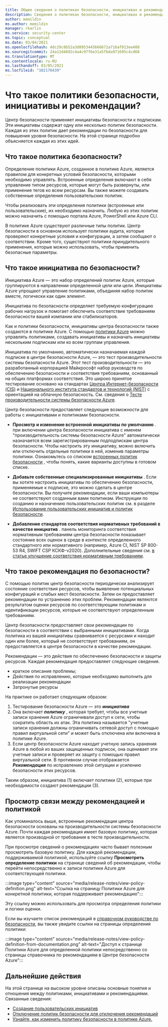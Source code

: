 ```yaml
---
title: Общие сведения о политиках безопасности, инициативах и рекомендациях в центре безопасности Azure
description: Сведения о политиках безопасности, инициативах и рекомендациях в центре безопасности Azure.
author: memildin
ms.author: memildin
manager: rkarlin
ms.service: security-center
ms.topic: conceptual
ms.date: 03/04/2021
ms.openlocfilehash: 4dc29c8b52a3d0953445666672a716af013ee408
ms.sourcegitcommit: 24a12d4692c4a4c97f6e31a5fbda971695c4cd68
ms.translationtype: MT
ms.contentlocale: ru-RU
ms.lasthandoff: 03/05/2021
ms.locfileid: "102176439"
---
```

# <a name="what-are-security-policies-initiatives-and-recommendations"></a>Что такое политики безопасности, инициативы и рекомендации?

Центр безопасности применяет инициативы безопасности к подпискам. Эти инициативы содержат одну или несколько политик безопасности. Каждая из этих политик дает рекомендации по безопасности для повышения уровня безопасности. На этой странице подробно объясняется каждая из этих идей.


## <a name="what-is-a-security-policy"></a>Что такое политика безопасности?

Определение политики Azure, созданное в политике Azure, является правилом для конкретных условий безопасности, которыми необходимо управлять. Встроенные определения включают в себя управление типом ресурсов, которые могут быть развернуты, или применение тегов ко всем ресурсам. Вы также можете создавать собственные определения пользовательских политик.

Чтобы реализовать эти определения политики (встроенные или пользовательские), их необходимо назначить. Любую из этих политик можно назначить с помощью портала Azure, PowerShell или Azure CLI.

В политике Azure существуют различные типы политик. Центр безопасности в основном использует политики аудита, которые проверяют конкретные условия и конфигурации, а затем сообщают о соответствии. Кроме того, существуют политики принудительного применения, которые можно использовать, чтобы применить безопасные параметры.

## <a name="what-is-a-security-initiative"></a>Что такое инициатива по безопасности?

Инициатива Azure — это набор определений политик Azure, которые группируются в направлении определенной цели или цели. Инициативы Azure упрощают управление политиками, объединяя набор политик вместе, логически как один элемент.

Инициатива по безопасности определяет требуемую конфигурацию рабочих нагрузок и помогает обеспечить соответствие требованиям безопасности вашей компании или стабилизаторов.

Как и политики безопасности, инициативы центра безопасности также создаются в политике Azure. С помощью [политики Azure](../governance/policy/overview.md) можно управлять политиками, создавать инициативы и назначать инициативы нескольким подпискам или ко всем группам управления.

Инициатива по умолчанию, автоматически назначаемая каждой подписке в центре безопасности Azure, — это тест производительности системы безопасности Azure. Этот тест производительности — это разработанный корпорацией Майкрософт набор руководств по обеспечению безопасности и соответствия требованиям, основанный на общих платформах соответствия. Это широко принятое тестирование основано на стандартах [Центра Интернет-безопасности (CIS)](https://www.cisecurity.org/benchmark/azure/) и [Национального института стандартов и технологий (NIST)](https://www.nist.gov/) с ориентацией на облачную безопасность. См. сведения о [Тесте производительности системы безопасности Azure](../security/benchmarks/introduction.md).

Центр безопасности предоставляет следующие возможности для работы с инициативами и политиками безопасности.

- **Просмотр и изменение встроенной инициативы по умолчанию** . при включении центра безопасности инициатива с именем "производительность системы безопасности Azure" автоматически назначается всем зарегистрированным подподпискам центра безопасности. Чтобы настроить эту инициативу, можно включить или отключить отдельные политики в ней, изменив параметры политики. Ознакомьтесь со списком [встроенных политик безопасности](./policy-reference.md) , чтобы понять, какие варианты доступны в готовом списке.

- **Добавьте собственные специализированные инициативы** . Если вы хотите настроить инициативы по обеспечению безопасности, применяемые к подписке, это можно сделать в центре безопасности. Вы получите рекомендации, если ваши компьютеры не соответствуют созданным вами политикам. Инструкции по созданию и назначению пользовательских политик см. в разделе [Использование пользовательских инициатив и политик безопасности](custom-security-policies.md).

- **Добавление стандартов соответствия нормативных требований в качестве инициатив** . панель мониторинга соответствия нормативным требованиям центра безопасности показывает состояние всех оценок в среде в контексте определенного стандартного или нормативного (например, Azure CI, NIST SP 800-53 R4, SWIFT CSP КСКФ-v2020). Дополнительные сведения см. [в статье улучшение соответствия нормативным требованиям](security-center-compliance-dashboard.md).

## <a name="what-is-a-security-recommendation"></a>Что такое рекомендация по безопасности?

С помощью политик центр безопасности периодически анализирует состояние соответствия ресурсов, чтобы выявление потенциальных конфигураций и слабых мест безопасности. Затем он предоставляет рекомендации по устранению этих проблем. Рекомендации являются результатом оценки ресурсов по соответствующим политикам и идентификации ресурсов, которые не соответствуют определенным требованиям.

Центр безопасности предоставляет свои рекомендации по безопасности в соответствии с выбранными инициативами. Когда политика из вашей инициативы сравнивается с ресурсами и находит один или более, который не соответствует требованиям, он предоставляется в центре безопасности в качестве рекомендации.

Рекомендации — это действия по обеспечению безопасности и защиты ресурсов. Каждая рекомендация предоставляет следующие сведения.

- краткое описание проблемы;
- Действия по исправлению, которые необходимо выполнить для реализации рекомендации
- Затронутые ресурсы

На практике он работает следующим образом:

1. Тестирование безопасности Azure — это ***инициатива***
1. Она включает ***политику*** , которая требует, чтобы все учетные записи хранения Azure ограничивали доступ к сети, чтобы сократить область их атак. Эта политика называется "учетные записи хранения должны ограничивать сетевой доступ с помощью правил виртуальной сети" и может быть отключена или включена в политике Azure.
1. Если центр безопасности Azure находит учетную запись хранения Azure в любой из ваших защищенных подписок, она оценивает эти учетные записи и проверяет их защиту с помощью правил виртуальной сети. В противном случае отображается ***Рекомендация*** по исправлению этой ситуации и усилению безопасности этих ресурсов. 

Таким образом, инициатива (1) включает политики (2), которые при необходимости создают рекомендации (3). 

## <a name="viewing-the-relationship-between-a-recommendation-and-a-policy"></a>Просмотр связи между рекомендацией и политикой

Как упоминалось выше, встроенные рекомендации центра безопасности основаны на производительности системы безопасности Azure. Почти каждая рекомендация имеет базовую политику, которая является производной от требования в тесте производительности.

При просмотре сведений о рекомендациях часто бывает полезным просмотреть базовую политику. Для каждой рекомендации, поддерживаемой политикой, используйте ссылку **Просмотреть определение политики** на странице сведений об рекомендации, чтобы перейти непосредственно к записи политики Azure для соответствующей политики.

:::image type="content" source="media/release-notes/view-policy-definition.png" alt-text="Ссылка на страницу Политики Azure для конкретной политики, которая поддерживает рекомендацию":::

Эту ссылку можно использовать для просмотра определения политики и логики оценки. 

Если вы изучаете список рекомендаций в [справочном руководстве по безопасности](recommendations-reference.md), вы также увидите ссылки на страницы определения политики:

:::image type="content" source="media/release-notes/view-policy-definition-from-documentation.png" alt-text="Доступ к странице Политики Azure для определенной политики непосредственно со страницы справочника по рекомендациям в Центре безопасности Azure":::


## <a name="next-steps"></a>Дальнейшие действия

На этой странице на высоком уровне описаны основные понятия и отношения между политиками, инициативами и рекомендациями. Связанные сведения:

- [Создание пользовательских инициатив](custom-security-policies.md)
- [Отключение политик безопасности для отключения рекомендаций](tutorial-security-policy.md#disable-security-policies-and-disable-recommendations)
- [Узнайте, как изменить политику безопасности в политике Azure.](../governance/policy/tutorials/create-and-manage.md)